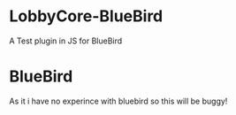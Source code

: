 # LobbyCore-BlueBird
A Test plugin in JS for BlueBird
# BlueBird
As it i have no experince with bluebird so this will be buggy!
